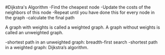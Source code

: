 #Dijkstra's Algorithm
-Find the cheapest node
-Update the costs of the neighbors of this node
-Repeat until you have done this for every node in the graph
-calculate the final path

A graph with weights is called a weighted graph. A graph without
weights is called an unweighted graph.

 -shortest path in an unweighted graph: breadth-first search
 -shortest path in a weighted graph: Dijkstra’s algorithm.